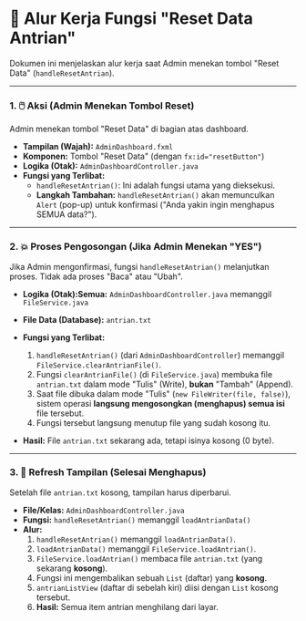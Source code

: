# 📖 Alur Kerja Fungsi "Reset Data Antrian"

Dokumen ini menjelaskan alur kerja saat Admin menekan tombol "Reset Data" (`handleResetAntrian`).

---

### 1. 🖱️ Aksi (Admin Menekan Tombol Reset)

Admin menekan tombol "Reset Data" di bagian atas dashboard.

* **Tampilan (Wajah):**
    `AdminDashboard.fxml`
* **Komponen:**
    Tombol "Reset Data" (dengan `fx:id="resetButton"`)
* **Logika (Otak):**
    `AdminDashboardController.java`
* **Fungsi yang Terlibat:**
    * `handleResetAntrian()`: Ini adalah fungsi utama yang dieksekusi.
    * **Langkah Tambahan:** `handleResetAntrian()` akan memunculkan `Alert` (pop-up) untuk konfirmasi ("Anda yakin ingin menghapus SEMUA data?").

---

### 2. 💥 Proses Pengosongan (Jika Admin Menekan "YES")

Jika Admin mengonfirmasi, fungsi `handleResetAntrian()` melanjutkan proses. Tidak ada proses "Baca" atau "Ubah".

* **Logika (Otak):Semua:**
    `AdminDashboardController.java` memanggil `FileService.java`
* **File Data (Database):**
    `antrian.txt`
* **Fungsi yang Terlibat:**
    1.  `handleResetAntrian()` (dari `AdminDashboardController`) memanggil `FileService.clearAntrianFile()`.
    2.  Fungsi `clearAntrianFile()` (di `FileService.java`) membuka file `antrian.txt` dalam mode "Tulis" (Write), **bukan** "Tambah" (Append).
    3.  Saat file dibuka dalam mode "Tulis" (`new FileWriter(file, false)`), sistem operasi **langsung mengosongkan (menghapus) semua isi** file tersebut.
    4.  Fungsi tersebut langsung menutup file yang sudah kosong itu.

* **Hasil:** File `antrian.txt` sekarang ada, tetapi isinya kosong (0 byte).

---

### 3. 🔄 Refresh Tampilan (Selesai Menghapus)

Setelah file `antrian.txt` kosong, tampilan harus diperbarui.

* **File/Kelas:**
    `AdminDashboardController.java`
* **Fungsi:**
    `handleResetAntrian()` memanggil `loadAntrianData()`
* **Alur:**
    1.  `handleResetAntrian()` memanggil `loadAntrianData()`.
    2.  `loadAntrianData()` memanggil `FileService.loadAntrian()`.
    3.  `FileService.loadAntrian()` membaca file `antrian.txt` (yang sekarang **kosong**).
    4.  Fungsi ini mengembalikan sebuah `List` (daftar) yang **kosong**.
    5.  `antrianListView` (daftar di sebelah kiri) diisi dengan `List` kosong tersebut.
    6.  **Hasil:** Semua item antrian menghilang dari layar.
